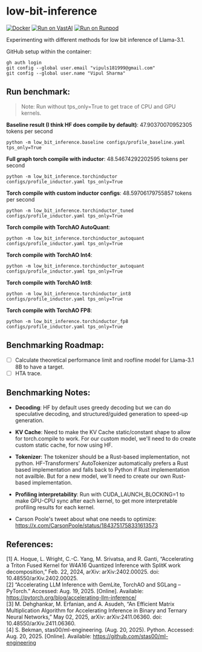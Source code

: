 # low-bit-inference

[![Docker](https://github.com/vipulSharma18/low-bit-inference/actions/workflows/docker-publish.yml/badge.svg)](https://github.com/vipulSharma18/low-bit-inference/actions/workflows/docker-publish.yml) [![Run on VastAI](https://img.shields.io/badge/Run_on-VastAI-blue)](https://cloud.vast.ai?ref_id=288801&template_id=bc0609fee288cad6d15b1262dbc83214) [![Run on Runpod](https://img.shields.io/badge/Run_on-Runpod-green)](https://console.runpod.io/deploy?template=q0ucwygekf&ref=9969n21w)

Experimenting with different methods for low bit inference of Llama-3.1.

GitHub setup within the container:
```
gh auth login
git config --global user.email "vipuls181999@gmail.com"
git config --global user.name "Vipul Sharma"
```

## Run benchmark:
> Note: Run without tps_only=True to get trace of CPU and GPU kernels.

**Baseline result (I think HF does compile by default)**: 47.90370070952305 tokens per second
```
python -m low_bit_inference.baseline configs/profile_baseline.yaml tps_only=True
```

**Full graph torch compile with inductor**: 48.54674292202595 tokens per second
```
python -m low_bit_inference.torchinductor configs/profile_inductor.yaml tps_only=True
```

**Torch compile with custom inductor configs**: 48.59706179755857 tokens per second
```
python -m low_bit_inference.torchinductor_tuned configs/profile_inductor.yaml tps_only=True
```

**Torch compile with TorchAO AutoQuant**: 
```
python -m low_bit_inference.torchinductor_autoquant configs/profile_inductor.yaml tps_only=True
```

**Torch compile with TorchAO Int4**: 
```
python -m low_bit_inference.torchinductor_autoquant configs/profile_inductor.yaml tps_only=True
```

**Torch compile with TorchAO Int8**: 
```
python -m low_bit_inference.torchinductor_int8 configs/profile_inductor.yaml tps_only=True
```

**Torch compile with TorchAO FP8**: 
```
python -m low_bit_inference.torchinductor_fp8 configs/profile_inductor.yaml tps_only=True
```

## Benchmarking Roadmap:
- [ ] Calculate theoretical performance limit and roofline model for Llama-3.1 8B to have a target.
- [ ] HTA trace.

## Benchmarking Notes:
* **Decoding**: HF by default uses greedy decoding but we can do speculative decoding, and structured/guided generation to speed-up generation.

* **KV Cache**: Need to make the KV Cache static/constant shape to allow for torch.compile to work. For our custom model, we'll need to do create custom static cache, for now using HF.

* **Tokenizer**: The tokenizer should be a Rust-based implementation, not python. HF-Transformers' AutoTokenizer automatically prefers a Rust based implementation and falls back to Python if Rust implementation not availble. But for a new model, we'll need to create our own Rust-based implementation.

* **Profiling interpretability**: Run with CUDA_LAUNCH_BLOCKING=1 to make GPU-CPU sync after each kernel, to get more interpretable profiling results for each kernel.

* Carson Poole's tweet about what one needs to optimize: https://x.com/CarsonPoole/status/1843751758331613573

## References:
[1] A. Hoque, L. Wright, C.-C. Yang, M. Srivatsa, and R. Ganti, “Accelerating a Triton Fused Kernel for W4A16 Quantized Inference with SplitK work decomposition,” Feb. 22, 2024, arXiv: arXiv:2402.00025. doi: 10.48550/arXiv.2402.00025.    
[2] “Accelerating LLM Inference with GemLite, TorchAO and SGLang – PyTorch.” Accessed: Aug. 19, 2025. [Online]. Available: https://pytorch.org/blog/accelerating-llm-inference/    
[3] M. Dehghankar, M. Erfanian, and A. Asudeh, “An Efficient Matrix Multiplication Algorithm for Accelerating Inference in Binary and Ternary Neural Networks,” May 02, 2025, arXiv: arXiv:2411.06360. doi: 10.48550/arXiv.2411.06360.    
[4] S. Bekman, stas00/ml-engineering. (Aug. 20, 2025). Python. Accessed: Aug. 20, 2025. [Online]. Available: https://github.com/stas00/ml-engineering    
